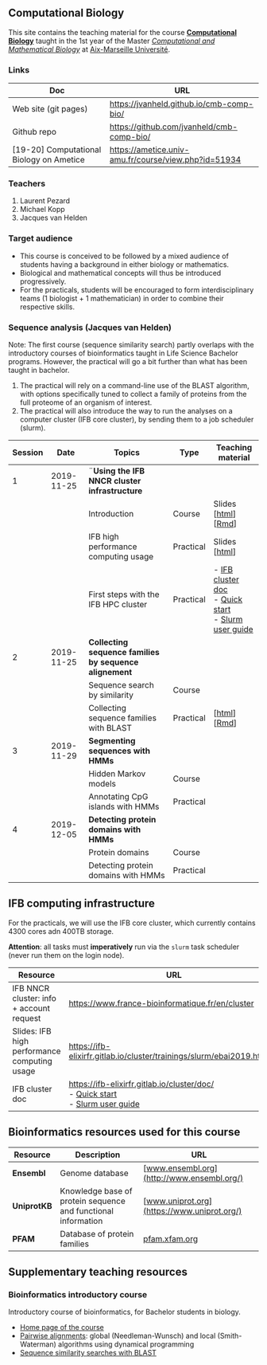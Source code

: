 ## Computational Biology

This site contains the teaching material for the course [**Computational Biology**](https://formations.univ-amu.fr/ME5SIN-S51IN1Z4-en.html) taught in the 1st year of the Master [*Computational and Mathematical Biology*](https://formations.univ-amu.fr/ME5SBI-PRSBI5AA-en.html) at [Aix-Marseille Université](https://www.univ-amu.fr/). 

### Links

| Doc | URL | 
|-------------------|------------------------------------------|
| Web site (git pages) | <https://jvanheld.github.io/cmb-comp-bio/> |
| Github repo | <https://github.com/jvanheld/cmb-comp-bio/> |
| [19-20] Computational Biology on Ametice | <https://ametice.univ-amu.fr/course/view.php?id=51934> |

### Teachers

1. Laurent Pezard
2. Michael Kopp
3. Jacques van Helden

### Target audience

- This course is conceived to be followed by a mixed audience of students having a background in either biology or mathematics. 
- Biological and mathematical concepts will thus be introduced progressively. 
- For the practicals, students will be encouraged to form interdisciplinary teams (1 biologist + 1 mathematician) in order to combine their respective skills. 

### Sequence analysis (Jacques van Helden)

Note: The first course (sequence similarity search) partly overlaps with the introductory courses of bioinformatics taught in Life Science Bachelor programs. However, the practical will go a bit further than what has been taught in bachelor. 

1. The practical will rely on a command-line use of the BLAST algorithm, with options specifically tuned to collect a family of proteins from the full proteome of an organism of interest.
2. The practical will also introduce the way to run the analyses on a computer cluster (IFB core cluster), by sending them to a job scheduler (slurm). 

| Session | Date | Topics | Type | Teaching material |
|-----|--------|----------------------------------|-------------|--------------|
| 1 | 2019-11-25 | ¨**Using the IFB NNCR cluster infrastructure** |
| | | Introduction                            | Course     | Slides [[html](slides/01_NNCR-working-environment.html)] [[Rmd](slides/01_NNCR-working-environment.Rmd)] |
| | | IFB high performance computing usage | Practical | Slides [[html](https://ifb-elixirfr.gitlab.io/cluster/trainings/slurm/ebai2019.html)] |
| | | First steps with the IFB HPC cluster | Practical | - [IFB cluster doc](https://ifb-elixirfr.gitlab.io/cluster/doc/)<br>- [Quick start](https://ifb-elixirfr.gitlab.io/cluster/doc/quick-start/) <br>- [Slurm user guide](https://ifb-elixirfr.gitlab.io/cluster/doc/slurm_user_guide/) |
| 2  | 2019-11-25 | **Collecting sequence families by sequence alignement**      |
| | | Sequence search by similarity      | Course     |  |
| | | Collecting sequence families with BLAST | Practical  | [[html](practicals/blast_proteome/blast_protein-family.html)][[Rmd](practicals/blast_proteome/blast_protein-family.Rmd)] |
| 3 | 2019-11-29 | **Segmenting sequences with HMMs** |
| | | Hidden Markov models                    | Course     |  |
| |  | Annotating CpG islands with HMMs        | Practical  |  |
| 4 | 2019-12-05 | **Detecting protein domains with HMMs** |
| | | Protein domains                         | Course     |  |
| | | Detecting protein domains with HMMs     | Practical  |  |


## IFB computing infrastructure

For the practicals, we will use the IFB core cluster, which currently contains 4300 cores adn 400TB storage. 

**Attention**: all tasks must **imperatively** run via the `slurm` task scheduler (never run them on the login node). 

| Resource | URL | 
|------------------------|----------------------------------|
| IFB NNCR cluster: info + account request | https://www.france-bioinformatique.fr/en/cluster |
| Slides: IFB high performance computing usage |  https://ifb-elixirfr.gitlab.io/cluster/trainings/slurm/ebai2019.html#1 |
| IFB cluster doc | https://ifb-elixirfr.gitlab.io/cluster/doc/<br>- [Quick start](https://ifb-elixirfr.gitlab.io/cluster/doc/quick-start/) <br>- [Slurm user guide](https://ifb-elixirfr.gitlab.io/cluster/doc/slurm_user_guide/) | 


## Bioinformatics resources used for this course

| Resource | Description | URL | 
|-------|----------------------------------|-------------------|
| **Ensembl** | Genome database | [www.ensembl.org](http://www.ensembl.org/) |
| **UniprotKB** | Knowledge base of protein sequence and functional information | [www.uniprot.org](https://www.uniprot.org/) | 
| **PFAM** | Database of protein families | [pfam.xfam.org](https://pfam.xfam.org/) |

## Supplementary teaching resources

### Bioinformatics introductory course

Introductory course of bioinformatics, for Bachelor students in biology. 

- [Home page of the course](http://pedagogix-tagc.univ-mrs.fr/courses/bioinfo_intro)
- [Pairwise alignments](http://pedagogix-tagc.univ-mrs.fr/courses/bioinfo_intro/pdf_files/03.02.pairwise_alignment_slides.pdf): global (Needleman-Wunsch) and local (Smith-Waterman) algorithms using dynamical programming
- [Sequence similarity searches with BLAST](http://pedagogix-tagc.univ-mrs.fr/courses/bioinfo_intro/pdf_files/03.03.similarity_searches_slides.pdf)




